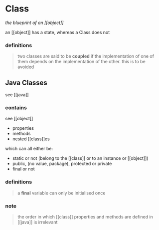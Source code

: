 # Class

_the blueprint of an [[object]]_

an [[object]] has a state, whereas a Class does not

### definitions

> two classes are said to be **coupled** if the implementation of one of them depends on the implementation of the other. this is to be avoided

## Java Classes

see [[java]]

### contains

see [[object]]

- properties
- methods
- nested [[class]]es

which can all either be:

- static or not (belong to the [[class]] or to an instance or [[object]])
- public, (no value, package), protected or private
- final or not

### definitions

> a **final** variable can only be initialised once

### note

> the order in which [[class]] properties and methods are defined in [[java]] is irrelevant
